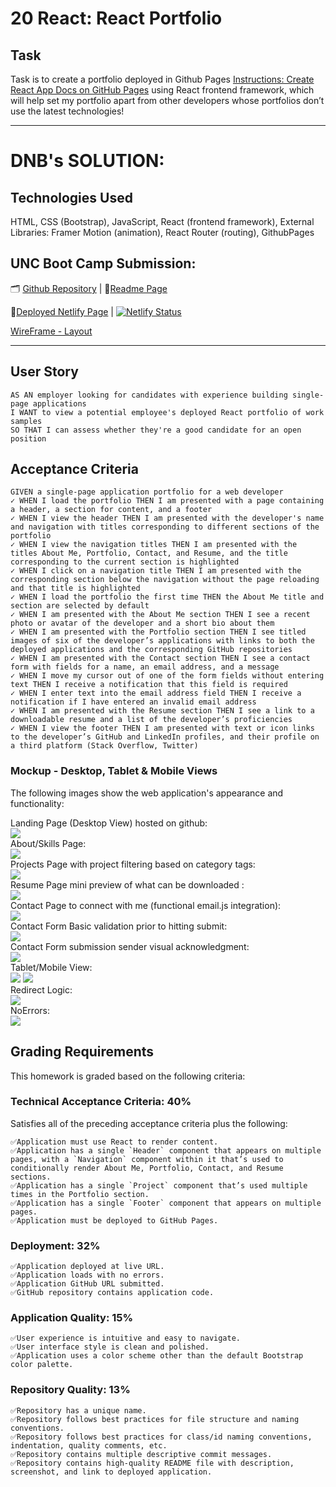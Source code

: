 # 20 React: React Portfolio

## Task

Task is to create a portfolio deployed in Github Pages [Instructions: Create React App Docs on GitHub Pages](https://create-react-app.dev/docs/deployment/#github-pages) using React frontend framework, which will help set my portfolio apart from other developers whose portfolios don’t use the latest technologies! 


--------------------------------
# DNB's SOLUTION: 

## Technologies Used
HTML, CSS (Bootstrap), JavaScript, React (frontend framework), External Libraries: Framer Motion (animation), React Router (routing), GithubPages


## UNC Boot Camp Submission: 

🗂️ [Github Repository](https://github.com/DionneNoellaBarretto/20_DNB_React_Portfolio/settings/pages) | 📄[Readme Page](https://dionnenoellabarretto.github.io/20_DNB_React_Portfolio/) 

📑[Deployed Netlify Page](https://dnb-react-portfolio.netlify.app/index.html) | [![Netlify Status](https://api.netlify.com/api/v1/badges/148d44cf-406f-4bba-9142-4099ff7e70be/deploy-status)](https://app.netlify.com/sites/vibrant-boyd-419885/deploys)

[WireFrame - Layout](https://drive.google.com/file/d/1NIMF139VHox3gRsoGtBnzCC6UeaWHBsV/view?usp=sharing)

--------------------------------

## User Story

```
AS AN employer looking for candidates with experience building single-page applications
I WANT to view a potential employee's deployed React portfolio of work samples
SO THAT I can assess whether they're a good candidate for an open position
```

## Acceptance Criteria

```
GIVEN a single-page application portfolio for a web developer
✓ WHEN I load the portfolio THEN I am presented with a page containing a header, a section for content, and a footer
✓ WHEN I view the header THEN I am presented with the developer's name and navigation with titles corresponding to different sections of the portfolio
✓ WHEN I view the navigation titles THEN I am presented with the titles About Me, Portfolio, Contact, and Resume, and the title corresponding to the current section is highlighted
✓ WHEN I click on a navigation title THEN I am presented with the corresponding section below the navigation without the page reloading and that title is highlighted
✓ WHEN I load the portfolio the first time THEN the About Me title and section are selected by default
✓ WHEN I am presented with the About Me section THEN I see a recent photo or avatar of the developer and a short bio about them
✓ WHEN I am presented with the Portfolio section THEN I see titled images of six of the developer’s applications with links to both the deployed applications and the corresponding GitHub repositories
✓ WHEN I am presented with the Contact section THEN I see a contact form with fields for a name, an email address, and a message
✓ WHEN I move my cursor out of one of the form fields without entering text THEN I receive a notification that this field is required
✓ WHEN I enter text into the email address field THEN I receive a notification if I have entered an invalid email address
✓ WHEN I am presented with the Resume section THEN I see a link to a downloadable resume and a list of the developer’s proficiencies
✓ WHEN I view the footer THEN I am presented with text or icon links to the developer’s GitHub and LinkedIn profiles, and their profile on a third platform (Stack Overflow, Twitter)
```

### Mockup - Desktop, Tablet & Mobile Views
The following images show the web application's appearance and functionality:

Landing Page (Desktop View) hosted on github: <br>
<img src="./src/assets/icons/LandingPage.png"> <br>
About/Skills Page: <br>
<img src="./src/assets/icons/AboutSkillsPage.png"> <br>
Projects Page with project filtering based on category tags: <br>
<img src="./src/assets/icons/ProjectsPage.png"> <br>
Resume Page mini preview of what can be downloaded : <br>
<img src="./src/assets/icons/ResumePage.png"> <br>
Contact Page to connect with me (functional email.js integration): <br>
<img src="./src/assets/icons/ContactPage.png"> <br>
Contact Form Basic validation prior to hitting submit: <br>
<img src="./src/assets/icons/ContactValidation.png"> <br>
Contact Form submission sender visual acknowledgment: <br>
<img src="./src/assets/icons/ContactFormAcknowledgement.png"> <br>
Tablet/Mobile View: <br>
<img src="./src/assets/icons/MobileView.png">
<img src="./src/assets/icons/TabletView.png"> <br>
Redirect Logic: <br>
<img src="./src/assets/icons/redirect.png"> <br>
NoErrors: <br>
<img src="./src/assets/icons/NoErrorsLandingPage.png"> <br>


## Grading Requirements

This homework is graded based on the following criteria:

### Technical Acceptance Criteria: 40%

 Satisfies all of the preceding acceptance criteria plus the following:
```
✅Application must use React to render content.
✅Application has a single `Header` component that appears on multiple pages, with a `Navigation` component within it that’s used to conditionally render About Me, Portfolio, Contact, and Resume sections.
✅Application has a single `Project` component that’s used multiple times in the Portfolio section.
✅Application has a single `Footer` component that appears on multiple pages.
✅Application must be deployed to GitHub Pages.
```
### Deployment: 32%
```
✅Application deployed at live URL.
✅Application loads with no errors.
✅Application GitHub URL submitted.
✅GitHub repository contains application code.
```
### Application Quality: 15%
```
✅User experience is intuitive and easy to navigate.
✅User interface style is clean and polished.
✅Application uses a color scheme other than the default Bootstrap color palette.
```
### Repository Quality: 13%
```
✅Repository has a unique name.
✅Repository follows best practices for file structure and naming conventions.
✅Repository follows best practices for class/id naming conventions, indentation, quality comments, etc.
✅Repository contains multiple descriptive commit messages.
✅Repository contains high-quality README file with description, screenshot, and link to deployed application.
```

